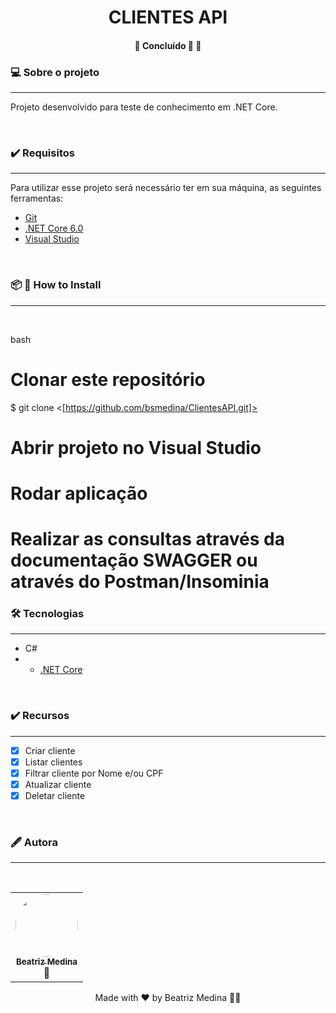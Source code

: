 <h1 align="center">CLIENTES API </h1>

<h4 align="center">
	🚧   Concluído 🚀 🚧
</h4>

### 💻 Sobre o projeto
---

Projeto desenvolvido para teste de conhecimento em .NET Core.

<br/>

### ✔️ Requisitos
---

Para utilizar esse projeto será necessário ter em sua máquina, as seguintes ferramentas:
- [Git](https://git-scm.com)
- [.NET Core 6.0](https://dotnet.microsoft.com/en-us/download/dotnet/6.0)
- [Visual Studio](https://visualstudio.microsoft.com/pt-br/downloads/)

<br/>

### 📦 🔨 How to Install
---
<br/>

bash
# Clonar este repositório
$ git clone <[https://github.com/bsmedina/ClientesAPI.git]>

# Abrir projeto no Visual Studio

# Rodar aplicação

# Realizar as consultas através da documentação SWAGGER ou através do Postman/Insominia


### 🛠️ Tecnologias
---
- C#
- - [.NET Core](https://docs.microsoft.com/pt-br/dotnet/core/whats-new/dotnet-6)

<br/>


### ✔️ Recursos
---
- [x] Criar cliente
- [x] Listar clientes
- [x] Filtrar cliente por Nome e/ou CPF
- [x] Atualizar cliente
- [x] Deletar cliente

<br/>

### 🖋️ Autora
---
<br/> 

<table align="center">
    <tr>
        <td align="center"><a href="https://www.linkedin.com/in/beatrizmedinadeveloper/"><img style="border-radius: 50%;" src="https://avatars.githubusercontent.com/u/69475300?v=4" width="100px;" alt=""/><br /><sub><b>Beatriz Medina</b></sub></a><br /><a>🚀</a></td>
    </tr>
</table>

<p align="center">Made with ❤️ by Beatriz Medina 👋🏽</p>
